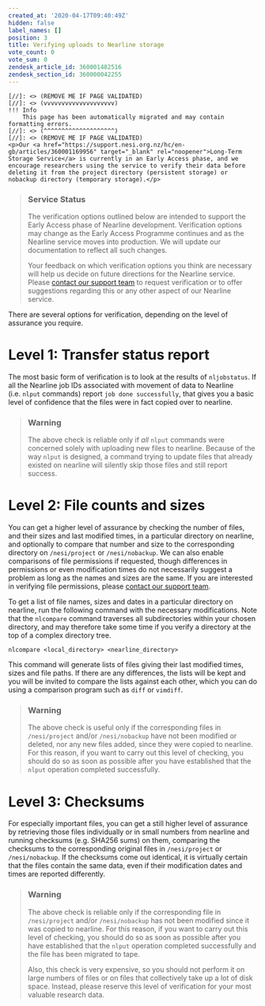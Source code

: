 ```yaml
---
created_at: '2020-04-17T09:40:49Z'
hidden: false
label_names: []
position: 3
title: Verifying uploads to Nearline storage
vote_count: 0
vote_sum: 0
zendesk_article_id: 360001482516
zendesk_section_id: 360000042255
---
```



    [//]: <> (REMOVE ME IF PAGE VALIDATED)
    [//]: <> (vvvvvvvvvvvvvvvvvvvv)
    !!! Info
        This page has been automatically migrated and may contain formatting errors.
    [//]: <> (^^^^^^^^^^^^^^^^^^^^)
    [//]: <> (REMOVE ME IF PAGE VALIDATED)
    <p>Our <a href="https://support.nesi.org.nz/hc/en-gb/articles/360001169956" target="_blank" rel="noopener">Long-Term Storage Service</a> is currently in an Early Access phase, and we encourage researchers using the service to verify their data before deleting it from the project directory (persistent storage) or nobackup directory (temporary storage).</p>
<blockquote class="blockquote-warning">
<h3 id="prerequisites">Service Status</h3>
<p>The verification options outlined below are intended to support the Early Access phase of Nearline development. Verification options may change as the Early Access Programme continues and as the Nearline service moves into production. We will update our documentation to reflect all such changes.</p>
<p>Your feedback on which verification options you think are necessary will help us decide on future directions for the Nearline service. Please <a class="external-link" href="https://support.nesi.org.nz/hc/requests/new" rel="nofollow">contact our support team</a> to request verification or to offer suggestions regarding this or any other aspect of our Nearline service.</p>
</blockquote>
<p>There are several options for verification, depending on the level of assurance you require.</p>
<h1>Level 1: Transfer status report</h1>
<p>The most basic form of verification is to look at the results of <code>nljobstatus</code>. If all the Nearline job IDs associated with movement of data to Nearline (i.e. <code>nlput</code> commands) report <code>job done successfully</code>, that gives you a basic level of confidence that the files were in fact copied over to nearline.</p>
<blockquote class="blockquote-warning">
<h3 id="verification-level-1">Warning</h3>
<p>The above check is reliable only if <em>all</em> <code>nlput</code> commands were concerned solely with uploading new files to nearline. Because of the way <code>nlput</code> is designed, a command trying to update files that already existed on nearline will silently skip those files and still report success.</p>
</blockquote>
<h1>Level 2: File counts and sizes</h1>
<p>You can get a higher level of assurance by checking the number of files, and their sizes and last modified times, in a particular directory on nearline, and optionally to compare that number and size to the corresponding directory on <code>/nesi/project</code> or <code>/nesi/nobackup</code>. We can also enable comparisons of file permissions if requested, though differences in permissions or even modification times do not necessarily suggest a problem as long as the names and sizes are the same. If you are interested in verifying file permissions, please <a href="https://support.nesi.org.nz/hc/requests/new" target="_self">contact our support team</a>.</p>
<p>To get a list of file names, sizes and dates in a particular directory on nearline, run the following command with the necessary modifications. Note that the <code>nlcompare</code> command traverses all subdirectories within your chosen directory, and may therefore take some time if you verify a directory at the top of a complex directory tree.</p>
<pre><code>nlcompare &lt;local_directory&gt; &lt;nearline_directory&gt;</code></pre>
<p>This command will generate lists of files giving their last modified times, sizes and file paths. If there are any differences, the lists will be kept and you will be invited to compare the lists against each other, which you can do using a comparison program such as <code>diff</code> or <code>vimdiff</code>.</p>
<blockquote class="blockquote-warning">
<h3 id="verification-level-2">Warning</h3>
<p>The above check is useful only if the corresponding files in <code>/nesi/project</code> and/or <code>/nesi/nobackup</code> have not been modified or deleted, nor any new files added, since they were copied to nearline. For this reason, if you want to carry out this level of checking, you should do so as soon as possible after you have established that the <code>nlput</code> operation completed successfully.</p>
</blockquote>
<h1>Level 3: Checksums</h1>
<p>For especially important files, you can get a still higher level of assurance by retrieving those files individually or in small numbers from nearline and running checksums (e.g. SHA256 sums) on them, comparing the checksums to the corresponding original files in <code>/nesi/project</code> or <code>/nesi/nobackup</code>. If the checksums come out identical, it is virtually certain that the files contain the same data, even if their modification dates and times are reported differently.</p>
<blockquote class="blockquote-warning">
<h3 id="verification-level-3">Warning</h3>
<p>The above check is reliable only if the corresponding file in <code>/nesi/project</code> and/or <code>/nesi/nobackup</code> has not been modified since it was copied to nearline. For this reason, if you want to carry out this level of checking, you should do so as soon as possible after you have established that the <code>nlput</code> operation completed successfully and the file has been migrated to tape.</p>
<p>Also, this check is very expensive, so you should not perform it on large numbers of files or on files that collectively take up a lot of disk space. Instead, please reserve this level of verification for your most valuable research data.</p>
</blockquote>